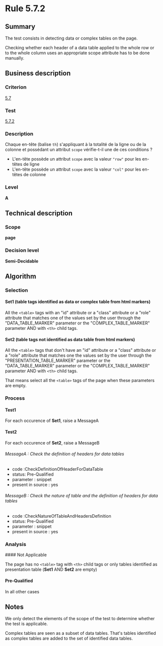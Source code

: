 # Rule 5.7.2

## Summary

The test consists in detecting data or complex tables on the page.

Checking whether each header of a data table applied to the whole row or to the whole column uses an appropriate scope attribute has to be done manually.

## Business description

### Criterion

[5.7](http://references.modernisation.gouv.fr/referentiel-technique-0#crit-5-7)

### Test

[5.7.2](http://references.modernisation.gouv.fr/referentiel-technique-0#test-5-7-2)

### Description

Chaque en-t&ecirc;te (balise `th`) s'appliquant &agrave; la totalit&eacute; de la ligne ou de la colonne et poss&eacute;dant un attribut `scope` v&eacute;rifie-t-il une de ces conditions ? 
 
 *  L'en-t&ecirc;te poss&egrave;de un attribut `scope` avec la valeur `"row"` pour les en-t&ecirc;tes de ligne 
 *  L'en-t&ecirc;te poss&egrave;de un attribut `scope` avec la valeur `"col"` pour les en-t&ecirc;tes de colonne 


### Level

**A**

## Technical description

### Scope

**page**

### Decision level

**Semi-Decidable**

## Algorithm

### Selection

#### Set1 (table tags identified as data or complex table from html markers)

All the `<table>` tags with an "id" attribute or a "class" attribute or a "role" attribute that matches one of the values set by the user through the "DATA_TABLE_MARKER" parameter or the "COMPLEX_TABLE_MARKER" parameter AND with `<th>` child tags.

#### Set2 (table tags not identified as data table from html markers)

All the `<table>` tags that don't have an "id" attribute or a "class" attribute or a "role" attribute that matches one the values set by the user through the "PRESENTATION_TABLE_MARKER" parameter or the
"DATA_TABLE_MARKER" parameter or the "COMPLEX_TABLE_MARKER" parameter AND with `<th>` child tags. 

That means select all the `<table>` tags of the page when these parameters are empty.

### Process

#### Test1

For each occurence of **Set1**, raise a MessageA

#### Test2

For each occurence of **Set2**, raise a MessageB

###### MessageA : Check the definition of headers for data tables

-   code :CheckDefinitionOfHeaderForDataTable
-   status: Pre-Qualified
-   parameter : snippet
-   present in source : yes

###### MessageB : Check the nature of table and the definition of headers for data tables

-   code :CheckNatureOfTableAndHeadersDefinition
-   status: Pre-Qualified
-   parameter : snippet
-   present in source : yes

### Analysis

#### Not Applicable

The page has no `<table>` tag with `<th>` child tags or only tables identified as presentation table (**Set1** AND **Set2** are empty)

#### Pre-Qualified 

In all other cases

## Notes

We only detect the elements of the scope of the test to determine whether the test is applicable.

Complex tables are seen as a subset of data tables. That's tables identified as complex tables are added to the set of identified data tables.
